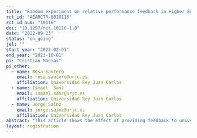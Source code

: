 ```yaml
---
title: "Random experiment on relative performance feedback in Higher Education at URJC"
rct_id: "AEARCTR-0010116"
rct_id_num: "10116"
doi: "10.1257/rct.10116-1.0"
date: "2022-09-23"
status: "on_going"
jel: ""
start_year: "2022-02-01"
end_year: "2023-10-01"
pi: "Cristian Macías"
pi_other:
  - name: Rosa Santero
    email: rosa.santero@urjc.es
    affiliation: Universidad Rey Juan Carlos
  - name: Ismael  Sanz
    email: ismael.sanz@urjc.es
    affiliation: Universidad Rey Juan Carlos
  - name: Jorge Sainz
    email: jorge.sainz@urjc.es
    affiliation: Universidad Rey Juan Carlos
abstract: "This article shows the effect of providing feedback to university students of the Rey Juan Carlos University of Madrid on their percentile in the distribution of grades in different tests carried out throughout the second semester of the 2022 academic year. To carry out the study, carried out a randomized experiment among students, with the aim of determining whether greater transparency in the results throughout the semester increased performance at the end of the course. It is intended to demonstrate that informing students about their relative position during the semester based on the percentile they obtain with respect to the class can achieve added motivation in order to improve final grades."
layout: registration
---
```


